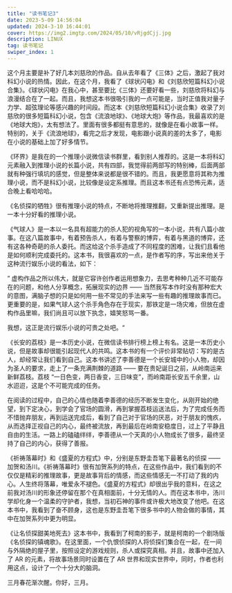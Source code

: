 ```yaml
---
title: "读书笔记3"
date: 2023-5-09 14:56:04
updated: 2024-3-10 16:44:01
cover: https://img2.imgtp.com/2024/05/10/vRjgdCjj.jpg
description: LINUX
tag: 读书笔记
swiper_index: 1 
---
```


这个月主要是补了好几本刘慈欣的作品。自从去年看了《三体》之后，激起了我对科幻小说的热情。因此，在这个月，我看了《球状闪电》和《刘慈欣短篇科幻小说合集》。《球状闪电》在我心中，甚至要比《三体》还要好看一些，刘慈欣将科幻与浪漫结合在了一起。而且，我想这本书很吸引我的一点可能是，当时正值我对量子力学、超弦理论等感兴趣的时间段。而这本《刘慈欣短篇科幻小说合集》收录了刘慈欣的很多短篇科幻小说，包含《流浪地球》、《地球大炮》等作品，我最喜欢的是《地球大炮》，太有想法了。里面有很多都挺有意思的，就像是在看小故事一样。特别的，关于《流浪地球》，看完之后才发现，电影跟小说真的差的太多了，电影在小说的基础上加了好多情节。

《环界》是我在的一个推理小说微信读书群里，看到别人推荐的。这是一本将科幻元素融入到推理小说的长篇小说，共有四部，我觉得前两部写的特别棒，后面两部就有种强行填坑的感觉，但是整体来说都是很不错的。而且，我更愿意将其称为推理小说，而不是科幻小说，比较像是设定系推理。而且这本书还有点恐怖元素，适合晚上看哈哈哈。

《名侦探的牺牲》很有推理小说的特点，不断地将推理推翻，又重新提出推理。是一本十分好看的推理小说。

《气球人》是一本以一名具有超能力的杀人犯的视角写的一本小说，共有八篇小故事。在这八篇故事中，有着预告杀人，有着与警察的博弈，有着与黑道的博弈，还有这各种奇葩的杀人委托。而这给这个杀手造成了不同程度的困难，让我们且看他是如何顺利完成委托的。这本书，我很喜欢的一点，是作者写的序，写出来他关于这种流行娱乐小说的看法，如下：

” 虚构作品之所以伟大，就是它容许创作者运用想象力，去思考种种几近不可能存在的问题，和他人分享概念，拓展现实的边界 —— 当然我写本作时没有那种宏大的意图，满脑子想的只是如何用一些不常见的手法来写一些有趣的推理故事而已。更重要的是，如果气球人这个杀手角色存在于现实，那铁定是一场灾难，但放在虚构作品里嘛，我们尚且可以放下执念，嬉笑怒骂一番。

我想，这正是流行娱乐小说的可贵之处吧。“

《长安的荔枝》是一本历史小说，在微信读书排行榜上榜上有名。这是一本历史小说，但是故事却很能引起现代人的共鸣。这本书的有一个评价非常贴切：写的是古人，却经常让我们看到自己。这本书讲述了李善德是一个长安城中的小人物，却因为圣人的要求，走上了一条充满荆棘的道路 —— 要在贵妃诞日之前，从岭南运来新鲜荔枝。荔枝 “一日色变，两日香变，三日味变”，而岭南距长安五千余里，山水迢迢，这是个不可能完成的任务。

在阅读的过程中，自己的心情也随着李善德的经历不断发生变化，从刚开始的绝望，到下定决心，到学会了官场的圆滑，再到掌握荔枝运送法后，为了完成任务而不惜抛弃朋友，再到运送完成后，看到了自己对于官场的厌恶，对于朋友的愧疚，从而选择正视自己的内心，最终被流放，再到最后在岭南安稳度日，过上了平静且自由的生活。一路上的磕磕绊绊，李善德从一个天真的小人物成长了很多，最终坚持了自己的内心，获得了善报。

《祈祷落幕时》和《盛夏的方程式》中，分别是东野圭吾笔下最著名的侦探 —— 加贺和汤川。《祈祷落幕时》很有加贺系列的特点，在这些作品中，我们看到的不仅仅是精彩的推理故事，更是故事背后的情感，而这些情感无一不打动了我的内心。人生终将落幕，唯爱永不褪色。《盛夏的方程式》却很出乎我的意料，在这之前我对汤川的形象还停留在那个在真相面前，十分无情的人。而在这本书中，汤川学却化身一个温柔的守护者，我想，当初石神的事件或许极大地改变了他吧。在这本书中，我看到了奋不顾身，这也是东野圭吾笔下很多书中的人物会做的事情，其中在加贺系列中更为明显。

《让名侦探甜美地死去》这本书中，我看到了柯南的影子，就是柯南的一个剧场版《名侦探的镇魂歌》。在这里面，一个仇恨侦探的人将侦探们集合在一起，在一间与外隔绝的屋子里，按照设定的游戏规则，杀人或探究真相。并且，故事中还加入了 AR 的元素，将故事场景同时设置在了 AR 世界和现实世界中，同时，作者也利用这点，设计了一个十分大的脑洞。

三月春花渐次醒。你好，三月。
